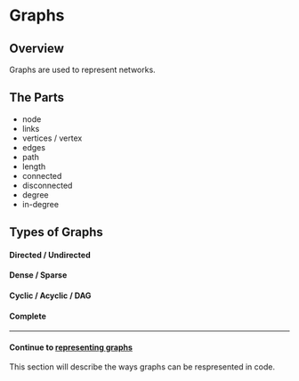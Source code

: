 # Graphs

## Overview
Graphs are used to represent networks.

## The Parts

- node
- links
- vertices / vertex
- edges
- path
- length
- connected
- disconnected
- degree
- in-degree



## Types of Graphs


#### Directed / Undirected


#### Dense / Sparse


#### Cyclic / Acyclic / DAG

#### Complete


***

#### Continue to [representing graphs](representing_graphs.md)
This section will describe the ways graphs can be respresented in code. 
